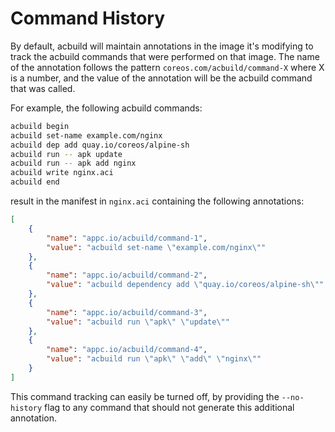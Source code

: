 # Command History

By default, acbuild will maintain annotations in the image it's modifying to
track the acbuild commands that were performed on that image. The name of the
annotation follows the pattern `coreos.com/acbuild/command-X` where X is a
number, and the value of the annotation will be the acbuild command that was
called.

For example, the following acbuild commands:

```bash
acbuild begin
acbuild set-name example.com/nginx
acbuild dep add quay.io/coreos/alpine-sh
acbuild run -- apk update
acbuild run -- apk add nginx
acbuild write nginx.aci
acbuild end
```

result in the manifest in `nginx.aci` containing the following annotations:

```json
[
    {
        "name": "appc.io/acbuild/command-1",
        "value": "acbuild set-name \"example.com/nginx\""
    },
    {
        "name": "appc.io/acbuild/command-2",
        "value": "acbuild dependency add \"quay.io/coreos/alpine-sh\""
    },
    {
        "name": "appc.io/acbuild/command-3",
        "value": "acbuild run \"apk\" \"update\""
    },
    {
        "name": "appc.io/acbuild/command-4",
        "value": "acbuild run \"apk\" \"add\" \"nginx\""
    }
]
```

This command tracking can easily be turned off, by providing the `--no-history`
flag to any command that should not generate this additional annotation.
